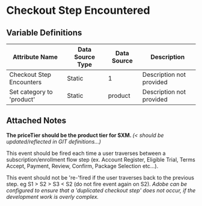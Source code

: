 # Checkout Step Encountered

### 

## Variable Definitions

| Attribute Name|Data Source Type|Data Source|Description|
| --- | --- | --- | --- |
|Checkout Step Encounters|Static|1|Description not provided|
|Set category to 'product'|Static|product|Description not provided|

## Attached Notes

<p><strong>The priceTier should be the product tier for SXM. </strong><em>(&lt; should be updated/reflected in GIT definitions...)</em></p>
<p>This event should be fired each time a user traverses between a subscription/enrollment flow step (ex. Account Register, Eligible Trial, Terms Accept, Payment, Review, Confirm, Package Selection etc...).</p>
<p>This event should not be 're-'fired if the user traverses back to the previous step. eg S1 &gt; S2 &gt; S3 &lt; S2 (do not fire event again on S2). <em>Adobe can be configured to ensure that a 'duplicated checkout step' does not occur, if the development work is overly complex.</em></p>